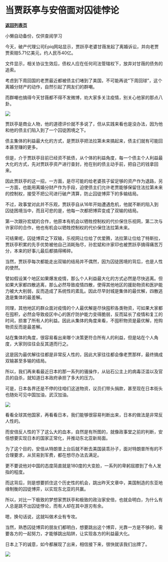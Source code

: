 # 当贾跃亭与安倍面对囚徒悖论

[**返回列表页**](/gzh/政事堂2019)

小懒自动备份，仅供查阅学习

  

今天，破产代理公司Epiq网站显示，贾跃亭老婆甘薇发起了离婚诉讼，并向老贾贾索赔5.71亿美元，约人民币40亿。  

  

文件显示，相关协议生效后，债权人应在任何司法管辖权下，放弃对甘薇的债务的追索。

  

考虑到下周回国的老贾最近都被债主们堵到了美国，不可能再说“下周回球”，这个离婚分财产的动作，自然引起了网友们的群嘲。

  

而群嘲也搞得今天甘薇都不得不发微博，劝大家多关注疫情，别关心他家的那点八卦。  

  

![](https://mmbiz.qpic.cn/mmbiz_png/rxhS23yu8cOVGKENd4usIFETeK4G6xozRwl83uw2CKJqKFjndWCGoRb9rcJx5M2PrXNxkceJVCppusFoC70bUw/640?wx_fmt=png)

  

贾跃亭是商业人物，他的道德评价就不多说了，但从实践来看也是没办法，因为他和他的债主们陷入到了一个囚徒困境之下。

  

债主集体的利益最大化的方式，是贾跃亭把法拉第未来搞起来，债主们就有可能回本甚至赚的更多。

  

但是，介于贾跃亭目前已经资不抵债，从个体的利益角度，每一个债主个人利益最大化的方式，先对贾跃亭资产进行查封，抢在别的债主动手前，把自己的钱拿回来。  

  

因此贾跃亭的这一招，一方面，是尽可能的给老婆孩子留足够的资产作为退路，另一方面，也能用离婚分财产作为手段，迫使债主们允许老贾能够保留住法拉第未来的控制权，接受不把公司进行破产清算，防止囚徒博弈下的多输结局。

  

不过，政事堂对此并不乐观，贾跃亭自从16年开始遭遇危机，他就不断的陷入到囚徒困境当中，而且可悲的是，他每一次都把博弈变成了双输的结局。

  

第一次跟孙宏斌的合作，他原本有机会以牺牲控制权的代价保住乐视网，第二次与许家印的合作，他也有机会以牺牲控制权的代价保住法拉第未来。

  

可结果呢，囚徒博弈之下双输，乐视网让位给了优爱腾，法拉第让位给了特斯拉，贾跃亭积累的先手优势被他自己消耗殆尽，孙宏斌和许家印也被贾跃亭搞得痛苦万分，本来的好事儿最后都搞得稀碎。  

  

当然，贾跃亭每次都能走出双输的结局并不偶然，因为囚徒困境的背后，也是人性的使然。

  

譬如假设某个地区如果爆发疫情，那么个人利益最大化的方式必然是尽快逃离。但如果大家都四散逃离，那么必然导致疫情四散，使得其他地区的援助物资和医护能力被大大削弱，反而造成了系统性的紊乱。因此尽早封城是集体的最优解，四散逃逸是集体的最差解。

  

同理，其他地区的群众面对疫情的个人最优解是尽快囤积各类物资，可如果大家都在囤积，必然会导致疫区中心的医疗防护能力变得脆弱，反而延长了疫情和复工的时间，损害了所有人的利益。因此从集体的角度来看，不囤积物资是最优解，抢购物资反而是最差解。

  

站在集体的角度，很容易看出来哪个决策更符合所有人的利益，但是站在个人角度，大家则往往会反其道而行之。

  

这是因为最优解往往都是非常反人性的，因此大家往往都会像老贾那样，最终搞成双输甚至多输的结局。

  

所以，我们再来看最近日本的那一系列的骚操作，从钻石公主上的病毒泛滥以及官员的自杀，就知道日本政府承担了多大的压力。

  

可是，日本各界还是不停的往咱们这送物资，议员们带头捐款，甚至现在日本街头也随处可见中国加油，武汉加油。

  

![](https://mmbiz.qpic.cn/mmbiz_jpg/rxhS23yu8cOVGKENd4usIFETeK4G6xoz2KaEAaL3Z0Tbcf7XGgwXjntWWXicBiaP9Fq1SzEicFA9aVv6zPzngEBxQ/640?wx_fmt=jpeg)

  

看看全球其他国家，再看看日本，我们能够很容易判断出来，日本的做法是非常反人性的。

  

而安倍反人性的下了这么大的血本，自然是有所图的，就像政事堂之前的判断，安倍想要实现日本的国家正常化，并推动东北亚新局面。

  

为了这个目的，安倍从特朗普上台后就不断去美国装乖孙子，面对特朗普所有的不合理要求，从贸易到军费，都在想尽办法去满足。

  

更不要说他对中国的态度简直就是180度的大变脸，一系列的卑躬屈膝到了令人发指的程度。

  

而这背后，则是想要抓住这个历史性的机会，跳出昨天文章中，美国制造的东亚地缘制衡的囚徒博弈，以实现东北亚的共赢。

  

所以，对比一下极致的梦想家贾跃亭和极致的政治家安倍，也就会明白，为什么有人总是跳不出囚徒悖论，而有人却在其中游刃有余。  

  

嗯，换句话说，这就叫做术业有专攻。

  

当然，熟悉囚徒博弈的朋友们都明白，想要跳出这个博弈，光靠一方是不够的，需要各方的一起努力，才能够跳出陷阱，让实现各方的利益最大化。  

  

日本上下的诚意，如今都展现了出来，相信接下来，很快就该我们出牌了。  

  

![](https://mmbiz.qpic.cn/mmbiz_jpg/rxhS23yu8cPp0iaKAfe0ZsWfgGcY72o9Nror8TicrtnlDsqzY7y4Kum4fM3X0FMEGlbvm9HvZUiaETSnLt4DHNLbQ/640?wx_fmt=jpeg)

